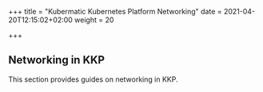 +++
title = "Kubermatic Kubernetes Platform Networking"
date = 2021-04-20T12:15:02+02:00
weight = 20

+++

## Networking in KKP 

This section provides guides on networking in KKP.